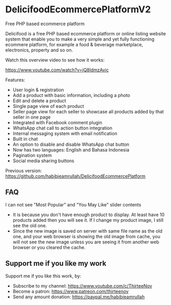 # DelicifoodEcommercePlatformV2
Free PHP based ecommerce platform

Delicifood is a free PHP based ecommerce platform or online listing website system that enable you to make a very simple and yet fully functioning ecommere platform, for example a food & beverage marketplace, electronics, property and so on.

Watch this overview video to see how it works: 

https://www.youtube.com/watch?v=jQ8ldmzAvic

Features:
- User login & registration
- Add a product with basic information, including a photo
- Edit and delete a product
- Single page view of each product
- Seller page view for each seller to showcase all products added by that seller in one page
- Integrated with Facebook comment plugin
- WhatsApp chat call to action button integration
- Internal messaging system with email notification
- Built in chat
- An option to disable and disable WhatsApp chat button
- Now has two languages: English and Bahasa Indonesia
- Pagination system
- Social media sharing buttons

Previous version: https://github.com/habibieamrullah/DelicifoodEcommercePlatform

## FAQ
I can not see "Most Popular" and "You May Like" slider contents
- It is because you don't have enough product to display. At least have 10 products added then you will see it.
If I change my product image, I still see the old one.
- Since the new image is saved on server with same file name as the old one, and your web browser is showing the old image from cache, you will not see the new image unless you are seeing it from another web browser or you cleared the cache.

## Support me if you like my work
Support me if you like this work, by:
- Subscribe to my channel: https://www.youtube.com/c/ThirteeNov
- Become a patron: https://www.patreon.com/thirteenov
- Send any amount donation: https://paypal.me/habibieamrullah
